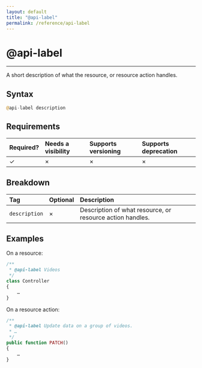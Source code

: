 ```yaml
---
layout: default
title: "@api-label"
permalink: /reference/api-label
---
```


# @api-label
---

A short description of what the resource, or resource action handles.

## Syntax
```php
@api-label description
```

## Requirements

| Required? | Needs a visibility | Supports versioning | Supports deprecation |
| :--- | :--- | :--- | :--- |
| ✓ | × | × | × |

## Breakdown

| Tag | Optional | Description |
| :--- | :--- | :--- |
| `description` | × | Description of what resource, or resource action handles. |

## Examples
On a resource:

```php
/**
 * @api-label Videos
 */
class Controller
{
    …
}
```

On a resource action:

```php
/**
 * @api-label Update data on a group of videos.
 * …
 */
public function PATCH()
{
    …
}
```
